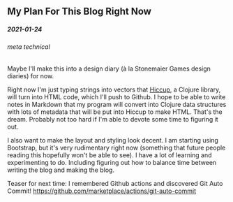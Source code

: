 ## My Plan For This Blog Right Now
##### 2021-01-24
###### meta technical

Maybe I'll make this into a design diary (à la Stonemaier Games design 
diaries) for now.

Right now I'm just typing strings into vectors that 
[Hiccup](https://github.com/weavejester/hiccup), a Clojure library, will turn 
into HTML code, which I'll push to Github. I hope to be able to write notes in 
Markdown that my program will convert into Clojure data structures with lots 
of metadata that will be put into Hiccup to make HTML. That's the dream. 
Probably not too hard if I'm able to devote some time to figuring it out.

I also want to make the layout and styling look decent. I am starting using 
Bootstrap, but it's very rudimentary right now (something that future people 
reading this hopefully won't be able to see). I have a lot of learning and 
experimenting to do. Including figuring out how to balance time between 
writing the blog and making the blog.

Teaser for next time: I remembered Github actions and discovered Git Auto 
Commit! https://github.com/marketplace/actions/git-auto-commit
